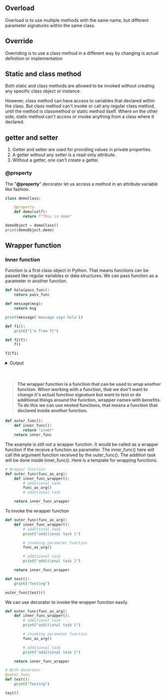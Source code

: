 ## Overload
Overload is to use multiple methods with the same name, but different parameter signatures within the same class.

## Override
Overriding is to use a class method in a different way by changing is actual definition or implementation

## Static and class method 
Both static and class methods are allowed to be invoked without creating any specific class object or instance.

However, class method can have access to variables that declared within the class. But class method can't invoke or call any regular class method, until the method is classmethod or static method itself. Where on the other side, static method can't access or invoke anything from a class where it declared.

## **getter** and **setter**

1. Getter and setter are used for providing values in private properties.
2. A getter without any setter is a read-only attribute.
3. Without a getter, one can't create a getter.

### @property
The "**@property**" decorator let us access a method in an attribute variable like fashion.

```python
class demoClass:

    @property
    def demo(self):
        return f"This is demo"

demoObject = demoClass()
print(demoObject.demo) 
```
## Wrapper function

### Inner function
Function is a first class object in Python. That means functions can be passed like regular variables or data structures. We can pass function as a parameter in another function.

```python
def hola(pass_func):
    return pass_func

def message(msg):
    return msg

print(message('message says hola'))
```

```python
def f1():
    print("I'm from f1")

def f2(f):
    f()

f2(f1)
```
<details>
<summary>Output</summary>

    I'm from f1

</details>

&nbsp;

> #### The wrapper function is a function that can be used to wrap another function. When working with a function, that we don't want to change it's actual function signature but want to test or do additional things around the function, wrapper comes with benefits. To do this we can use nested functions, that means a function that declared inside another function. 

```python
def outer_func():
    def inner_func():
        return "inner"
    return inner_func
```

The example is still not a wrapper function. It would be called as a wrapper function if the receive a function as parameter. The inner_func() here will call the argument function received by the outer_func(). The addition task will be done inside inner_func(). Here is a template for wrapping functions.

```python
# Wrapper function
def outer_func(func_as_arg):
    def inner_func_wrapper():
        # additional task
        func_as_arg()
        # additional task

    return inner_func_wrapper
```

To invoke the wrapper function
```python
def outer_func(func_as_arg):
    def inner_func_wrapper():
        # additional task
        print("additional task 1")

        # invoking parameter function
        func_as_arg()

        # additional task
        print("additional task 2")

    return inner_func_wrapper

def test():
    print("Testing")

outer_func(test)()
```

We can use decorator to invoke the wrapper function easily. 

```python
def outer_func(func_as_arg):
    def inner_func_wrapper():
        # additional task
        print("additional task 1")

        # invoking parameter function
        func_as_arg()

        # additional task
        print("additional task 2")

    return inner_func_wrapper

# With decorator
@outer_func
def test():
    print("Testing")

test()
```